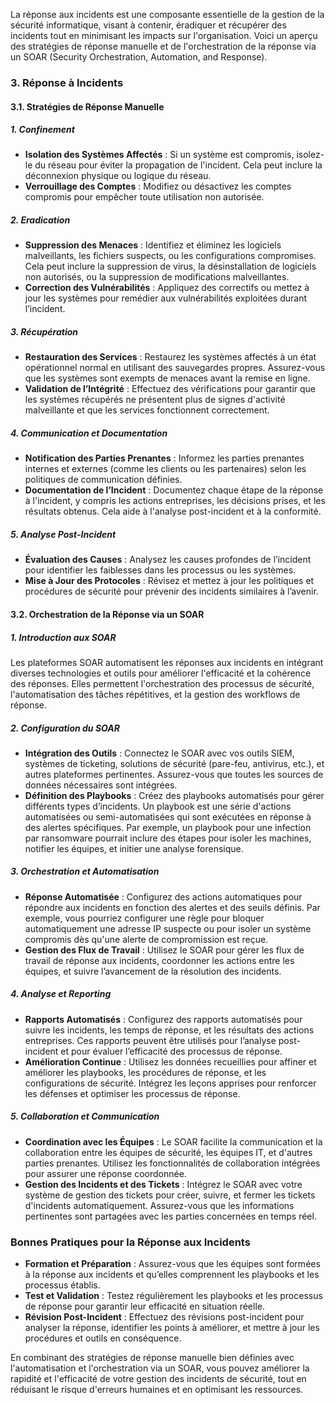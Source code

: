 La réponse aux incidents est une composante essentielle de la gestion de la sécurité informatique, visant à contenir, éradiquer et récupérer des incidents tout en minimisant les impacts sur l'organisation. Voici un aperçu des stratégies de réponse manuelle et de l'orchestration de la réponse via un SOAR (Security Orchestration, Automation, and Response).

### 3. Réponse à Incidents

#### **3.1. Stratégies de Réponse Manuelle**

##### **1. Confinement**
- **Isolation des Systèmes Affectés** : Si un système est compromis, isolez-le du réseau pour éviter la propagation de l'incident. Cela peut inclure la déconnexion physique ou logique du réseau.
- **Verrouillage des Comptes** : Modifiez ou désactivez les comptes compromis pour empêcher toute utilisation non autorisée.

##### **2. Eradication**
- **Suppression des Menaces** : Identifiez et éliminez les logiciels malveillants, les fichiers suspects, ou les configurations compromises. Cela peut inclure la suppression de virus, la désinstallation de logiciels non autorisés, ou la suppression de modifications malveillantes.
- **Correction des Vulnérabilités** : Appliquez des correctifs ou mettez à jour les systèmes pour remédier aux vulnérabilités exploitées durant l’incident.

##### **3. Récupération**
- **Restauration des Services** : Restaurez les systèmes affectés à un état opérationnel normal en utilisant des sauvegardes propres. Assurez-vous que les systèmes sont exempts de menaces avant la remise en ligne.
- **Validation de l’Intégrité** : Effectuez des vérifications pour garantir que les systèmes récupérés ne présentent plus de signes d'activité malveillante et que les services fonctionnent correctement.

##### **4. Communication et Documentation**
- **Notification des Parties Prenantes** : Informez les parties prenantes internes et externes (comme les clients ou les partenaires) selon les politiques de communication définies.
- **Documentation de l’Incident** : Documentez chaque étape de la réponse à l'incident, y compris les actions entreprises, les décisions prises, et les résultats obtenus. Cela aide à l'analyse post-incident et à la conformité.

##### **5. Analyse Post-Incident**
- **Évaluation des Causes** : Analysez les causes profondes de l’incident pour identifier les faiblesses dans les processus ou les systèmes.
- **Mise à Jour des Protocoles** : Révisez et mettez à jour les politiques et procédures de sécurité pour prévenir des incidents similaires à l’avenir.

#### **3.2. Orchestration de la Réponse via un SOAR**

##### **1. Introduction aux SOAR**
Les plateformes SOAR automatisent les réponses aux incidents en intégrant diverses technologies et outils pour améliorer l'efficacité et la cohérence des réponses. Elles permettent l'orchestration des processus de sécurité, l'automatisation des tâches répétitives, et la gestion des workflows de réponse.

##### **2. Configuration du SOAR**
- **Intégration des Outils** : Connectez le SOAR avec vos outils SIEM, systèmes de ticketing, solutions de sécurité (pare-feu, antivirus, etc.), et autres plateformes pertinentes. Assurez-vous que toutes les sources de données nécessaires sont intégrées.
- **Définition des Playbooks** : Créez des playbooks automatisés pour gérer différents types d’incidents. Un playbook est une série d'actions automatisées ou semi-automatisées qui sont exécutées en réponse à des alertes spécifiques. Par exemple, un playbook pour une infection par ransomware pourrait inclure des étapes pour isoler les machines, notifier les équipes, et initier une analyse forensique.

##### **3. Orchestration et Automatisation**
- **Réponse Automatisée** : Configurez des actions automatiques pour répondre aux incidents en fonction des alertes et des seuils définis. Par exemple, vous pourriez configurer une règle pour bloquer automatiquement une adresse IP suspecte ou pour isoler un système compromis dès qu'une alerte de compromission est reçue.
- **Gestion des Flux de Travail** : Utilisez le SOAR pour gérer les flux de travail de réponse aux incidents, coordonner les actions entre les équipes, et suivre l’avancement de la résolution des incidents.

##### **4. Analyse et Reporting**
- **Rapports Automatisés** : Configurez des rapports automatisés pour suivre les incidents, les temps de réponse, et les résultats des actions entreprises. Ces rapports peuvent être utilisés pour l’analyse post-incident et pour évaluer l’efficacité des processus de réponse.
- **Amélioration Continue** : Utilisez les données recueillies pour affiner et améliorer les playbooks, les procédures de réponse, et les configurations de sécurité. Intégrez les leçons apprises pour renforcer les défenses et optimiser les processus de réponse.

##### **5. Collaboration et Communication**
- **Coordination avec les Équipes** : Le SOAR facilite la communication et la collaboration entre les équipes de sécurité, les équipes IT, et d'autres parties prenantes. Utilisez les fonctionnalités de collaboration intégrées pour assurer une réponse coordonnée.
- **Gestion des Incidents et des Tickets** : Intégrez le SOAR avec votre système de gestion des tickets pour créer, suivre, et fermer les tickets d'incidents automatiquement. Assurez-vous que les informations pertinentes sont partagées avec les parties concernées en temps réel.

### Bonnes Pratiques pour la Réponse aux Incidents

- **Formation et Préparation** : Assurez-vous que les équipes sont formées à la réponse aux incidents et qu’elles comprennent les playbooks et les processus établis.
- **Test et Validation** : Testez régulièrement les playbooks et les processus de réponse pour garantir leur efficacité en situation réelle.
- **Révision Post-Incident** : Effectuez des révisions post-incident pour analyser la réponse, identifier les points à améliorer, et mettre à jour les procédures et outils en conséquence.

En combinant des stratégies de réponse manuelle bien définies avec l'automatisation et l'orchestration via un SOAR, vous pouvez améliorer la rapidité et l'efficacité de votre gestion des incidents de sécurité, tout en réduisant le risque d'erreurs humaines et en optimisant les ressources.